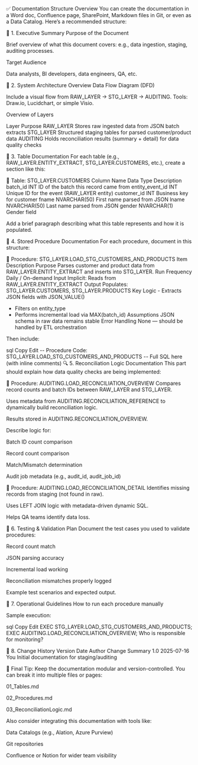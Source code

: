 ✅ Documentation Structure Overview
You can create the documentation in a Word doc, Confluence page, SharePoint, Markdown files in Git, or even as a Data Catalog. Here’s a recommended structure:

📘 1. Executive Summary
Purpose of the Document

Brief overview of what this document covers: e.g., data ingestion, staging, auditing processes.

Target Audience

Data analysts, BI developers, data engineers, QA, etc.

📂 2. System Architecture Overview
Data Flow Diagram (DFD)

Include a visual flow from RAW_LAYER → STG_LAYER → AUDITING.
Tools: Draw.io, Lucidchart, or simple Visio.

Overview of Layers

Layer	Purpose
RAW_LAYER	Stores raw ingested data from JSON batch extracts
STG_LAYER	Structured staging tables for parsed customer/product data
AUDITING	Holds reconciliation results (summary + detail) for data quality checks

🧱 3. Table Documentation
For each table (e.g., RAW_LAYER.ENTITY_EXTRACT, STG_LAYER.CUSTOMERS, etc.), create a section like this:

📄 Table: STG_LAYER.CUSTOMERS
Column Name	Data Type	Description
batch_id	INT	ID of the batch this record came from
entity_event_id	INT	Unique ID for the event (RAW_LAYER entity)
customer_id	INT	Business key for customer
fname	NVARCHAR(50)	First name parsed from JSON
lname	NVARCHAR(50)	Last name parsed from JSON
gender	NVARCHAR(1)	Gender field

Add a brief paragraph describing what this table represents and how it is populated.

🔧 4. Stored Procedure Documentation
For each procedure, document in this structure:

📌 Procedure: STG_LAYER.LOAD_STG_CUSTOMERS_AND_PRODUCTS
Item	Description
Purpose	Parses customer and product data from RAW_LAYER.ENTITY_EXTRACT and inserts into STG_LAYER.
Run Frequency	Daily / On-demand
Input	Implicit: Reads from RAW_LAYER.ENTITY_EXTRACT
Output	Populates: STG_LAYER.CUSTOMERS, STG_LAYER.PRODUCTS
Key Logic	- Extracts JSON fields with JSON_VALUE()
- Filters on entity_type
- Performs incremental load via MAX(batch_id)
Assumptions	JSON schema in raw data remains stable
Error Handling	None — should be handled by ETL orchestration

Then include:

sql
Copy
Edit
-- Procedure Code: STG_LAYER.LOAD_STG_CUSTOMERS_AND_PRODUCTS
-- Full SQL here (with inline comments)
🔍 5. Reconciliation Logic Documentation
This part should explain how data quality checks are being implemented:

📌 Procedure: AUDITING.LOAD_RECONCILIATION_OVERVIEW
Compares record counts and batch IDs between RAW_LAYER and STG_LAYER.

Uses metadata from AUDITING.RECONCILIATION_REFERENCE to dynamically build reconciliation logic.

Results stored in AUDITING.RECONCILIATION_OVERVIEW.

Describe logic for:

Batch ID count comparison

Record count comparison

Match/Mismatch determination

Audit job metadata (e.g., audit_id, audit_job_id)

📌 Procedure: AUDITING.LOAD_RECONCILIATION_DETAIL
Identifies missing records from staging (not found in raw).

Uses LEFT JOIN logic with metadata-driven dynamic SQL.

Helps QA teams identify data loss.

🧪 6. Testing & Validation Plan
Document the test cases you used to validate procedures:

Record count match

JSON parsing accuracy

Incremental load working

Reconciliation mismatches properly logged

Example test scenarios and expected output.

🧰 7. Operational Guidelines
How to run each procedure manually

Sample execution:

sql
Copy
Edit
EXEC STG_LAYER.LOAD_STG_CUSTOMERS_AND_PRODUCTS;
EXEC AUDITING.LOAD_RECONCILIATION_OVERVIEW;
Who is responsible for monitoring?

📝 8. Change History
Version	Date	Author	Change Summary
1.0	2025-07-16	You	Initial documentation for staging/auditing

📌 Final Tip:
Keep the documentation modular and version-controlled. You can break it into multiple files or pages:

01_Tables.md

02_Procedures.md

03_ReconciliationLogic.md

Also consider integrating this documentation with tools like:

Data Catalogs (e.g., Alation, Azure Purview)

Git repositories

Confluence or Notion for wider team visibility
